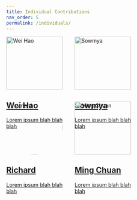 ```yaml
---
title: Individual Contributions
nav_order: 5
permalink: /individuals/
---
```


<div style="display:flex; flex-wrap:wrap; gap:32px">
  <div style="width:150px">
    <a href="{{site.baseurl}}/wei-hao">
      <img src="{{site.baseurl}}/assets/images/profiles/weihao.png" alt="Wei Hao" style="width:100%">
      <h2>Wei Hao</h2>
      <p>Lorem ipsum blah blah blah</p>
    </a>
  </div>
  <div style="width:150px">
    <a href="{{site.baseurl}}/sowmya">
      <img src="{{site.baseurl}}/assets/images/profiles/sowmya.png" alt="Sowmya" style="width:100%">
      <h2>Sowmya</h2>
      <p>Lorem ipsum blah blah blah</p>
    </a>
  </div>
  <div style="width:150px">
    <a href="{{site.baseurl}}/richard">
      <img src="{{site.baseurl}}/assets/images/profiles/richard.jpg" alt="Richard" style="width:100%; border-radius:50%">
      <h2>Richard</h2>
      <p>Lorem ipsum blah blah blah</p>
    </a>
  </div>
  <div style="width:150px">
    <a href="{{site.baseurl}}/sarah">
      <img src="{{site.baseurl}}/assets/images/profiles/mingchuan.png" alt="Ming Chuan" style="width:100%">
      <h2>Ming Chuan</h2>
      <p>Lorem ipsum blah blah blah</p>
    </a>
  </div>
</div>
